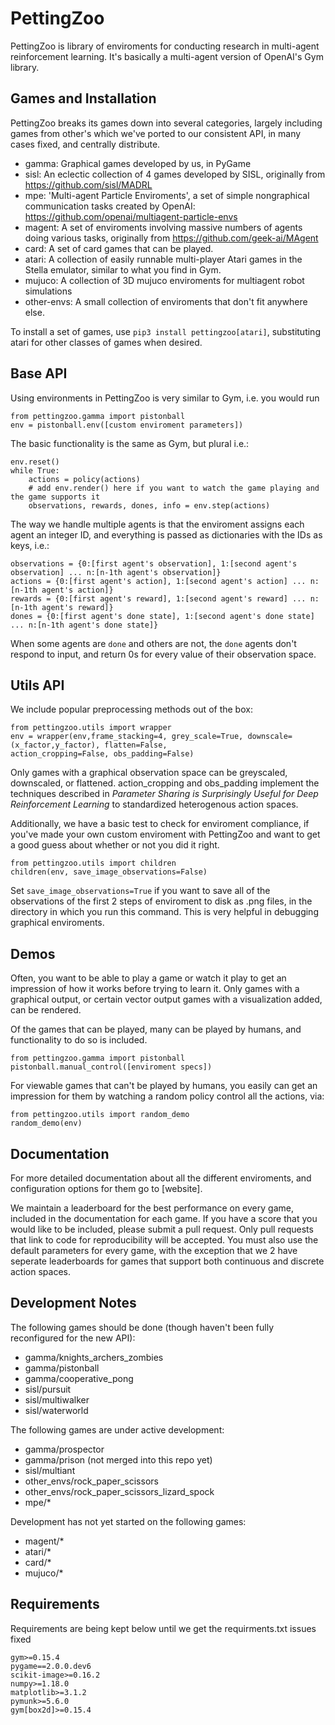 # PettingZoo
PettingZoo is library of enviroments for conducting research in multi-agent reinforcement learning. It's basically a multi-agent version of OpenAI's Gym library.


## Games and Installation

PettingZoo breaks its games down into several categories, largely including games from other's which we've ported to our consistent API, in many cases fixed, and centrally distribute.

* gamma: Graphical games developed by us, in PyGame
* sisl: An eclectic collection of 4 games developed by SISL, originally from https://github.com/sisl/MADRL
* mpe: 'Multi-agent Particle Enviroments', a set of simple nongraphical communication tasks created by OpenAI: https://github.com/openai/multiagent-particle-envs
* magent: A set of enviroments involving massive numbers of agents doing various tasks, originally from https://github.com/geek-ai/MAgent
* card: A set of card games that can be played.
* atari: A collection of easily runnable multi-player Atari games in the Stella emulator, similar to what you find in Gym.
* mujuco: A collection of 3D mujuco enviroments for multiagent robot simulations
* other-envs: A small collection of enviroments that don't fit anywhere else.

To install a set of games, use `pip3 install pettingzoo[atari]`, substituting atari for other classes of games when desired.


## Base API

Using environments in PettingZoo is very similar to Gym, i.e. you would run 

```
from pettingzoo.gamma import pistonball
env = pistonball.env([custom enviroment parameters])
```

The basic functionality is the same as Gym, but plural i.e.:

```
env.reset()
while True:
    actions = policy(actions)
    # add env.render() here if you want to watch the game playing and the game supports it
    observations, rewards, dones, info = env.step(actions)
```

The way we handle multiple agents is that the enviroment assigns each agent an integer ID, and everything is passed as dictionaries with the IDs as keys, i.e.:

```
observations = {0:[first agent's observation], 1:[second agent's observation] ... n:[n-1th agent's observation]}
actions = {0:[first agent's action], 1:[second agent's action] ... n:[n-1th agent's action]}
rewards = {0:[first agent's reward], 1:[second agent's reward] ... n:[n-1th agent's reward]}
dones = {0:[first agent's done state], 1:[second agent's done state] ... n:[n-1th agent's done state]}
```

When some agents are `done` and others are not, the `done` agents don't respond to input, and return 0s for every value of their observation space. 


## Utils API

We include popular preprocessing methods out of the box:

```
from pettingzoo.utils import wrapper
env = wrapper(env,frame_stacking=4, grey_scale=True, downscale=(x_factor,y_factor), flatten=False,
action_cropping=False, obs_padding=False)
```

Only games with a graphical observation space can be greyscaled, downscaled, or flattened. action_cropping and obs_padding implement the techniques described in *Parameter Sharing is Surprisingly Useful for Deep Reinforcement Learning* to standardized heterogenous action spaces.

Additionally, we have a basic test to check for enviroment compliance, if you've made your own custom enviroment with PettingZoo and want to get a good guess about whether or not you did it right.

```
from pettingzoo.utils import children
children(env, save_image_observations=False)
```

Set `save_image_observations=True` if you want to save all of the observations of the first 2 steps of enviroment to disk as .png files, in the directory in which you run this command. This is very helpful in debugging graphical enviroments. 

## Demos

Often, you want to be able to play a game or watch it play to get an impression of how it works before trying to learn it. Only games with a graphical output, or certain vector output games with a visualization added, can be rendered. 

Of the games that can be played, many can be played by humans, and functionality to do so is included.

```
from pettingzoo.gamma import pistonball
pistonball.manual_control([enviroment specs])
```

For viewable games that can't be played by humans, you easily can get an impression for them by watching a random policy control all the actions, via:

```
from pettingzoo.utils import random_demo
random_demo(env)
```

## Documentation
For more detailed documentation about all the different enviroments, and configuration options for them go to [website].

We maintain a leaderboard for the best performance on every game, included in the documentation for each game. If you have a score that you would like to be included, please submit a pull request. Only pull requests that link to code for reproducibility will be accepted. You must also use the default parameters for every game, with the exception that we 2 have seperate leaderboards for games that support both continuous and discrete action spaces.


## Development Notes

The following games should be done (though haven't been fully reconfigured for the new API):

* gamma/knights_archers_zombies
* gamma/pistonball
* gamma/cooperative_pong
* sisl/pursuit
* sisl/multiwalker
* sisl/waterworld

The following games are under active development:

* gamma/prospector
* gamma/prison (not merged into this repo yet)
* sisl/multiant
* other_envs/rock_paper_scissors
* other_envs/rock_paper_scissors_lizard_spock
* mpe/*

Development has not yet started on the following games:

* magent/*
* atari/*
* card/*
* mujuco/*


## Requirements

Requirements are being kept below until we get the requirments.txt issues fixed

```
gym>=0.15.4	
pygame==2.0.0.dev6	
scikit-image>=0.16.2	
numpy>=1.18.0	
matplotlib>=3.1.2
pymunk>=5.6.0
gym[box2d]>=0.15.4
```


